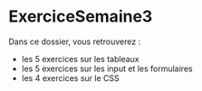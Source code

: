 # ExerciceSemaine3

Dans ce dossier, vous retrouverez :
- les 5 exercices sur les tableaux
- les 5 exercices sur les input et les formulaires
- les 4 exercices sur le CSS
